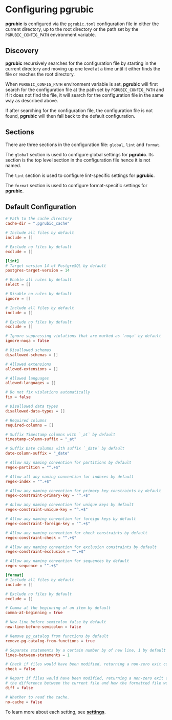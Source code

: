 # Configuring pgrubic

**pgrubic** is configured via the `pgrubic.toml` configuration file in either the current directory, up to the root directory or the path set by the `PGRUBIC_CONFIG_PATH` environment variable.

## Discovery

**pgrubic** recursively searches for the configuration file by starting in the current directory and moving up one level at a time until it either finds the file or reaches the root directory.

When `PGRUBIC_CONFIG_PATH` environment variable is set, **pgrubic** will first search for the configuration file at the path set by `PGRUBIC_CONFIG_PATH` and if it does not find the file, it will search for the configuration file in the same way as described above.

If after searching for the configuration file, the configuration file is not found, **pgrubic** will then fall back to the default configuration.

## Sections

There are three sections in the configuration file: `global`, `lint` and `format`.

The `global` section is used to configure global settings for **pgrubic**. Its section is the top level section in the configuration file hence it is not named.

The `lint` section is used to configure lint-specific settings for **pgrubic**.

The `format` section is used to configure format-specific settings for **pgrubic**.

## Default Configuration

```toml
# Path to the cache directory
cache-dir = ".pgrubic_cache"

# Include all files by default
include = []

# Exclude no files by default
exclude = []

[lint]
# Target version 14 of PostgreSQL by default
postgres-target-version = 14

# Enable all rules by default
select = []

# Disable no rules by default
ignore = []

# Include all files by default
include = []

# Exclude no files by default
exclude = []

# Ignore suppressing violations that are marked as `noqa` by default
ignore-noqa = false

# Disallowed schemas
disallowed-schemas = []

# Allowed extensions
allowed-extensions = []

# Allowed languages
allowed-languages = []

# Do not fix violations automatically
fix = false

# Disallowed data types
disallowed-data-types = []

# Required columns
required-columns = []

# Suffix Timestamp columns with `_at` by default
timestamp-column-suffix = "_at"

# Suffix Date columns with suffix `_date` by default
date-column-suffix = "_date"

# Allow nay naming convention for partitions by default
regex-partition = "^.+$"

# Allow all any naming convention for indexes by default
regex-index = "^.+$"

# Allow any naming convention for primary key constraints by default
regex-constraint-primary-key = "^.+$"

# ALlow any naming convention for unique keys by default
regex-constraint-unique-key = "^.+$"

# Allow any naming convention for foreign keys by default
regex-constraint-foreign-key = "^.+$"

# Allow any naming convention for check constraints by default
regex-constraint-check = "^.+$"

# Allow any naming convention for exclusion constraints by default
regex-constraint-exclusion = "^.+$"

# Allow any naming convention for sequences by default
regex-sequence = "^.+$"

[format]
# Include all files by default
include = []

# Exclude no files by default
exclude = []

# Comma at the beginning of an item by default
comma-at-beginning = true

# New line before semicolon false by default
new-line-before-semicolon = false

# Remove pg_catalog from functions by default
remove-pg-catalog-from-functions = true

# Separate statements by a certain number by of new line, 1 by default
lines-between-statements = 1

# Check if files would have been modified, returning a non-zero exit code
check = false

# Report if files would have been modified, returning a non-zero exit code as well
# the difference between the current file and how the formatted file would look like
diff = false

# Whether to read the cache.
no-cache = false
```

To learn more about each setting, see [**settings**](settings.md).
